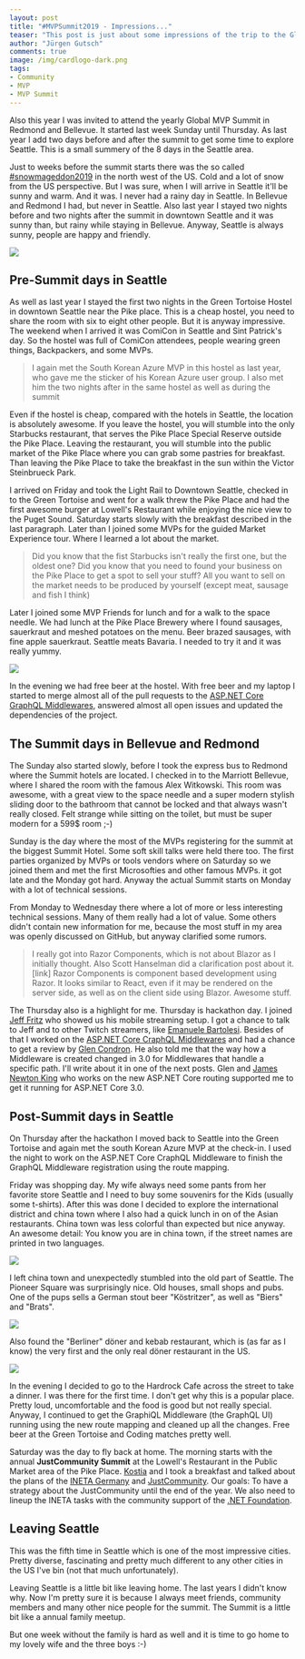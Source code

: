```yaml
---
layout: post
title: "#MVPSummit2019 - Impressions..."
teaser: "This post is just about some impressions of the trip to the Global MVP Summit 2019. Call it a journey summery or something like this... Anyway... it was great."
author: "Jürgen Gutsch"
comments: true
image: /img/cardlogo-dark.png
tags: 
- Community
- MVP
- MVP Summit
---
```


Also this year I was invited to attend the yearly Global MVP Summit in Redmond and Bellevue. It started last week Sunday until Thursday. As last year I add two days before and after the summit to get some time to explore Seattle. This is a small summery of the 8 days in the Seattle area.

Just to weeks before the summit starts there was the so called [#snowmageddon2019](https://twitter.com/search?q=%23snowmageddon2019) in the north west of the US. Cold and a lot of snow from the US perspective. But I was sure, when I will arrive in Seattle it'll be sunny and warm. And it was. I never had a rainy day in Seattle. In Bellevue and Redmond I had, but never in Seattle. Also last year I stayed two nights before and two nights after the summit in downtown Seattle and it was sunny than, but rainy while staying in Bellevue. Anyway, Seattle is always sunny, people are happy and friendly.

![](../img/mvpsummit2019/sunnymarketplace.jpg)

## Pre-Summit days in Seattle

As well as last year I stayed the first two nights in the Green Tortoise Hostel in downtown Seattle near the Pike place. This is a cheap hostel, you need to share the room with six to eight other people. But it is anyway impressive. The weekend when I arrived it was ComiCon in Seattle and Sint Patrick's day. So the hostel was full of ComiCon attendees, people wearing green things, Backpackers, and some MVPs.

> I again met the South Korean Azure MVP in this hostel as last year, who gave me the sticker of his Korean Azure user group. I also met him the two nights after in the same hostel as well as during the summit

Even if the hostel is cheap, compared with the hotels in Seattle, the location is absolutely awesome. If you leave the hostel, you will stumble into the only Starbucks restaurant, that serves the Pike Place Special Reserve outside the Pike Place. Leaving the restaurant, you will stumble into the public market of the Pike Place where you can grab some pastries for breakfast. Than leaving the Pike Place to take the breakfast in the sun within the Victor Steinbrueck Park.

I arrived on Friday and took the Light Rail to Downtown Seattle, checked in to the Green Tortoise and went for a walk threw the Pike Place and had the first awesome burger at Lowell's Restaurant while enjoying the nice view to the Puget Sound. Saturday starts slowly with the breakfast described in the last paragraph. Later than I joined some MVPs for the guided Market Experience tour. Where I learned a lot about the market.

> Did you know that the fist Starbucks isn't really the first one, but the oldest one? Did you know that you need to found your business on the Pike Place to get a spot to sell your stuff? All you want to sell on the market needs to be produced by yourself (except meat, sausage and fish I think)

Later I joined some MVP Friends for lunch and for a walk to the space needle. We had lunch at the Pike Place Brewery where I found sausages, sauerkraut and meshed potatoes on the menu. Beer brazed sausages, with fine apple sauerkraut. Seattle meats Bavaria. I needed to try it and it was really yummy. 

![](../img/mvpsummit2019/bratwurst.jpg)

In the evening we had free beer at the hostel. With free beer and my laptop I started to merge almost all of the pull requests to the [ASP.NET Core GraphQL Middlewares](https://github.com/JuergenGutsch/graphql-aspnetcore/), answered almost all open issues and updated the dependencies of the project.

## The Summit days in Bellevue and Redmond

The Sunday also started slowly, before I took the express bus to Redmond where the Summit hotels are located. I checked in to the Marriott Bellevue, where I shared the room with the famous Alex Witkowski. This room was awesome, with a great view to the space needle and a super modern stylish sliding door to the bathroom that cannot be locked and that always wasn't really closed. Felt strange while sitting on the toilet, but must be super modern for a 599$ room ;-)

Sunday is the day where the most of the MVPs registering for the summit at the biggest Summit Hotel. Some soft skill talks were held there too. The first parties organized by MVPs or tools vendors where on Saturday so we joined them and met the first Microsofties and other famous MVPs. it got late and the Monday got hard. Anyway the actual Summit starts on Monday with a lot of technical sessions.

From Monday to Wednesday there where a lot of more or less interesting technical sessions. Many of them really had a lot of value. Some others didn't contain new information for me, because the most stuff in my area was openly discussed on GitHub, but anyway clarified some rumors. 

> I really got into Razor Components, which is not about Blazor as I initially thought. Also Scott Hanselman did a clarification post about it. [link] Razor Components is component based development using Razor. It looks similar to React, even if it may be rendered on the server side, as well as on the client side using Blazor. Awesome stuff.

The Thursday also is a highlight for me. Thursday is hackathon day. I joined [Jeff Fritz](https://twitter.com/csharpfritz) who showed us his mobile streaming setup. I got a chance to talk to Jeff and to other Twitch streamers, like [Emanuele Bartolesi](https://twitter.com/kasuken). Besides of that I worked on the [ASP.NET Core CraphQL Middlewares](https://github.com/JuergenGutsch/graphql-aspnetcore/) and had a chance to get a review by [Glen Condron](https://twitter.com/condrong). He also told me that the way how a Middleware is created changed in 3.0 for Middlewares that handle a specific path. I'll write about it in one of the next posts. Glen and [James Newton King](https://twitter.com/JamesNK) who works on the new ASP.NET Core routing supported me to get it running for ASP.NET Core 3.0. 

## Post-Summit days in Seattle

On Thursday after the hackathon I moved back to Seattle into the Green Tortoise and again met the south Korean Azure MVP at the check-in. I used the night to work on the  ASP.NET Core CraphQL Middleware to finish the GraphQL Middleware registration using the route mapping. 

Friday was shopping day. My wife always need some pants from her favorite store Seattle and I need to buy some souvenirs for the Kids (usually some t-shirts). After this was done I decided to explore the international district and china town where I also had a quick lunch in on of the Asian restaurants. China town was less colorful than expected but nice anyway. An awesome detail: You know you are in china town, if the street names are printed in two languages.

![](../img/mvpsummit2019/chinatown.jpg)

I left china town and unexpectedly stumbled into the old part of Seattle. The Pioneer Square was surprisingly nice. Old houses, small shops and pubs. One of the pups sells a German stout beer "Köstritzer", as well as "Biers" and "Brats". 

![](../img/mvpsummit2019/koestritzer.jpg)

Also found the "Berliner" döner and kebab restaurant, which is (as far as I know) the very first and the only real döner restaurant in the US.

![](../img/mvpsummit2019/doener.jpg)

In the evening I decided to go to the Hardrock Cafe across the street to take a dinner. I was there for the first time. I don't get why this is a popular place. Pretty loud, uncomfortable and the food is good but not really special. Anyway, I continued to get the GraphiQL Middleware (the GraphQL UI) running using the new route mapping and cleaned up all the changes. Free beer at the Green Tortoise and Coding matches pretty well.

Saturday was the day to fly back at home. The morning starts with the annual **JustCommunity Summit** at the Lowell's Restaurant in the Public Market area of the Pike Place. [Kostia](https://twitter.com/KostjaKlein) and I took a breakfast and talked about the plans of the [INETA Germany](http://ineta-germany.de/) and [JustCommunity](http://justcommunity.de/). Our goals: To have a strategy about the JustCommunity until the end of the year. We also need to lineup the INETA tasks with the community support of the [.NET Foundation](https://dotnetfoundation.org). 

## Leaving Seattle

This was the fifth time in Seattle which is one of the most impressive cities. Pretty diverse, fascinating and pretty much different to any other cities in the US I've bin (not that much unfortunately). 

Leaving Seattle is a little bit like leaving home. The last years I didn't know why. Now I'm pretty sure it is because I always meet friends, community members and many other nice people for the summit. The Summit is a little bit like a annual family meetup. 

But one week without the family is hard as well and it is time to go home to my lovely wife and the three boys :-)